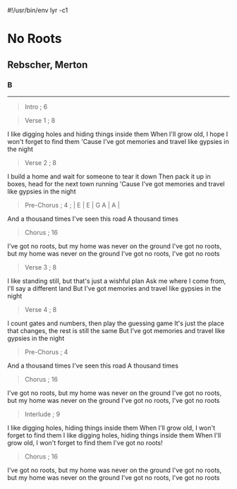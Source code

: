#!/usr/bin/env lyr -c1
# No Roots
## Rebscher, Merton
### B

---

> Intro ; 6

> Verse 1 ; 8

I like digging holes and hiding things inside them
When I'll grow old, I hope I won't forget to find them
'Cause I've got memories and travel like gypsies in the night

> Verse 2 ; 8

I build a home and wait for someone to tear it down
Then pack it up in boxes, head for the next town running
'Cause I've got memories and travel like gypsies in the night

> Pre-Chorus ; 4 ; | E | E | G A | A |

And a thousand times I've seen this road
A thousand times

> Chorus ; 16

I've got no roots, but my home was never on the ground
I've got no roots, but my home was never on the ground
I've got no roots, I've got no roots

> Verse 3 ; 8

I like standing still, but that's just a wishful plan
Ask me where I come from, I'll say a different land
But I've got memories and travel like gypsies in the night

> Verse 4 ; 8

I count gates and numbers, then play the guessing game
It's just the place that changes, the rest is still the same
But I've got memories and travel like gypsies in the night

> Pre-Chorus ; 4

And a thousand times I've seen this road
A thousand times

> Chorus ; 16

I've got no roots, but my home was never on the ground
I've got no roots, but my home was never on the ground
I've got no roots, I've got no roots

> Interlude ; 9

I like digging holes, hiding things inside them
When I'll grow old, I won't forget to find them
I like digging holes, hiding things inside them
When I'll grow old, I won't forget to find them
I've got no roots!

> Chorus ; 16

I've got no roots, but my home was never on the ground
I've got no roots, but my home was never on the ground
I've got no roots, I've got no roots
